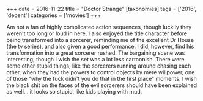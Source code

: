 +++
date = 2016-11-22
title = "Doctor Strange"
[taxonomies]
tags = ['2016', 'decent']
categories = ['movies']
+++

Am not a fan of highly complicated action sequences, though luckily they
weren't too long or loud in here. I also enjoyed the title character
before being transformed into a sorcerer, reminding me of the excellent
Dr House (the tv series), and also given a good performance. I did,
however, find his transformation into a great sorcerer rushed. The
bargaining scene was interesting, though I wish the set was a lot less
cartoonish. There were some other stupid things, like the sorcerers
running around chasing each other, when they had the powers to control
objects by mere willpower, one of those "why the fuck didn't you do
that in the first place" moments. I wish the black shit on the faces of the
evil sorcerers should have been explained as well... it looks so
stupid, like kids playing with mud.

